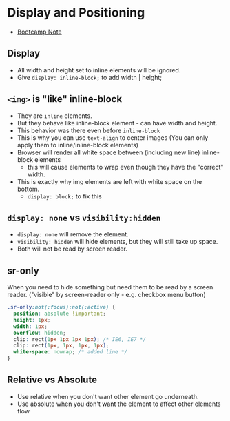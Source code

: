 # Display and Positioning

- [Bootcamp Note](https://github.com/HackerYou/bootcamp-notes/blob/master/css/display-and-positioning.md)

## Display

- All width and height set to inline elements will be ignored.
- Give `display: inline-block;` to add width | height;

## `<img>` is "like" inline-block

- They are `inline` elements.
- But they behave like inline-block element - can have width and height.
- This behavior was there even before `inline-block`
- This is why you can use `text-align` to center images (You can only apply them to inline/inline-block elements)
- Browser will render all white space between (including new line) inline-block elements
  - this will cause elements to wrap even though they have the "correct" width.
- This is exactly why img elements are left with white space on the bottom.
  - `display: block;` to fix this

## `display: none` vs `visibility:hidden`

- `display: none` will remove the element.
- `visibility: hidden` will hide elements, but they will still take up space.
- Both will not be read by screen reader.

## sr-only

When you need to hide something but need them to be read by a screen reader.
("visible" by screen-reader only - e.g. checkbox menu button)

```css
.sr-only:not(:focus):not(:active) {
  position: absolute !important;
  height: 1px;
  width: 1px;
  overflow: hidden;
  clip: rect(1px 1px 1px 1px); /* IE6, IE7 */
  clip: rect(1px, 1px, 1px, 1px);
  white-space: nowrap; /* added line */
}
```

## Relative vs Absolute

- Use relative when you don't want other element go underneath.
- Use absolute when you don't want the element to affect other elements flow
